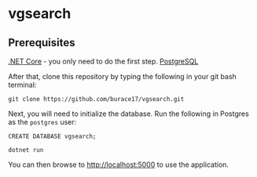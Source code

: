 vgsearch
===================================

## Prerequisites 

[.NET Core](https://www.microsoft.com/net/core) - you only need to do the first step.
[PostgreSQL](https://www.postgresql.org/download/)

After that, clone this repository by typing the following in your git bash terminal:

`git clone https://github.com/burace17/vgsearch.git`

Next, you will need to initialize the database. Run the following in Postgres as the `postgres` user:

~~~~
CREATE DATABASE vgsearch;

~~~~

`dotnet run`

You can then browse to [http://localhost:5000](http://localhost:5000) to use the application.
